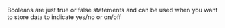 Booleans are just true or false statements and can be used when you want to store data to indicate yes/no or on/off